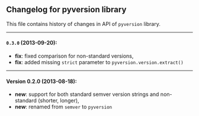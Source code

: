 ## Changelog for pyversion library

This file contains history of changes in API of `pyversion` library.


----

#### `0.3.0` (2013-09-20):

* __fix__:  fixed comparison for non-standard versions,
* __fix__:  added missing `strict` parameter to `pyversion.version.extract()`


----


#### Version 0.2.0 (2013-08-18):

* __new__:  support for both standard semver version strings and non-standard (shorter, longer),
* __new__:  renamed from `semver` to `pyversion`

